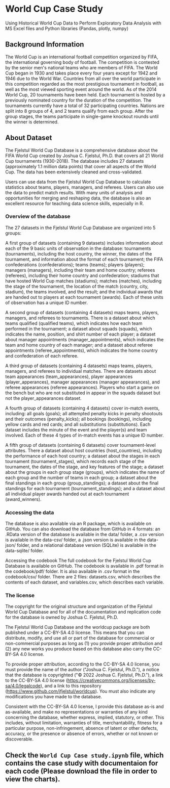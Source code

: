 # World Cup Case Study
Using Historical World Cup Data to Perform Exploratory Data Analysis with MS Excel files and Python libraries (Pandas, plotly, numpy)

## Background Information
The World Cup is an international football competition organized by FIFA, the international governing body of football.
The competition is contested by the senior men's national teams who are members of FIFA.
The World Cup began in 1930 and takes place every four years except for 1942 and 1946 due to the World War.
Countries from all over the world participate in this competition regarded as the most prestigious tournament in football,
as well as the most viewed sporting event around the world. As of the 2014 World Cup, 20 tournaments have been held.
Each tournament is hosted by a previously nominated country for the duration of the competition.
The tournaments currently have a total of 32 participating countries. Nations are split into 8 groups of 4, and 2 teams qualify from each group.
After the group stages, the teams participate in single-game knockout rounds until the winner is determined.

## About Dataset
The Fjelstul World Cup Database is a comprehensive database about the FIFA World Cup created by Joshua C. Fjelstul,
Ph.D. that covers all 21 World Cup tournaments (1930-2018). The database includes 27 datasets (approximately 1.1 million data points) that cover 
all aspects of the World Cup. The data has been extensively cleaned and cross-validated.

Users can use data from the Fjelstul World Cup Database to calculate statistics about teams, players, managers, and referees.
Users can also use the data to predict match results. With many units of analysis and opportunities for merging and reshaping data,
the database is also an excellent resource for teaching data science skills, especially in R.

### Overview of the database
The 27 datasets in the Fjelstul World Cup Database are organized into 5 groups:

A first group of datasets (containing 9 datasets) includes information about each of the 9 basic units of observation in the database:
tournaments (tournaments), including the host country, the winner, the dates of the tournament, and information about the format of each tournament;
the FIFA confederations (confederations); teams (teams); players (players); managers (managers), including their team and home country;
referees (referees), including their home country and confederation; stadiums that have hosted World Cup matches (stadiums);
matches (matches), including the stage of the tournament, the location of the match (country, city, stadium), the teams involved, and the result;
and the individual awards that are handed out to players at each tournament (awards). Each of these units of observation has a unique ID number.

A second group of datasets (containing 4 datasets) maps teams, players, managers, and referees to tournaments.
There is a dataset about which teams qualified (qualified teams), which indicates how each team performed in the tournament;
a dataset about squads (squads), which indicates the name, position, and shirt number of each player;
a dataset about manager appointments (manager_appointments), which indicates the team and home country of each manager;
and a dataset about referee appointments (referee_appointments), which indicates the home country and confederation of each referee.

A third group of datasets (containing 4 datasets) maps teams, players, managers, and referees to individual matches.
There are datasets about team appearances (team_appearances), player appearances (player_apperances), manager appearances (manager appearances),
and referee appearances (referee appearances). Players who start a game on the bench but who are not substituted in appear
in the squads dataset but not the player_appearances dataset.

A fourth group of datasets (containing 4 datasets) cover in-match events, including: all goals (goals);
all attempted penalty kicks in penalty shootouts and their outcomes (penalty_kicks); all bookings (bookings), including yellow cards and red cards;
and all substitutions (substitutions). Each dataset includes the minute of the event and the player(s) and team involved.
Each of these 4 types of in-match events has a unique ID number.

A fifth group of datasets (containing 6 datasets) cover tournament-level attributes. There a dataset about host countries (host_countries),
including the performance of each host country; a dataset about the stages in each tournament (tournament_stages),
which records each stage of the tournament, the dates of the stage, and key features of the stage; a dataset about the groups in each group stage (groups),
which indicates the name of each group and the number of teams in each group; a dataset about the final standings in each group (group_standings);
a dataset about the final standings for each tournament (tournament_standings);
and a dataset about all individual player awards handed out at each tournament (award_winners).

### Accessing the data
The database is also available via an R package, which is available on GitHub. You can also download the database from GitHub in 4 formats:
an .RData version of the database is available in the data/ folder, a .csv version is available in the data-csv/ folder, a .json version is available
in the data-json/ folder, and a relational database version (SQLite) is available in the data-sqlite/ folder.

Accessing the codebook
The full codebook for the Fjelstul World Cup Database is available on GitHub. The codebook is available in .pdf format in the codebook/pdf/ folder.
It is also available in .csv format in the codebook/csv/ folder. There are 2 files: datasets.csv, which describes the contents of each dataset,
and variables.csv, which describes each variable.

### The license
The copyright for the original structure and organization of the Fjelstul World Cup Database and for all of the documentation and replication code 
for the database is owned by Joshua C. Fjelstul, Ph.D.

The Fjelstul World Cup Database and the worldcup package are both published under a CC-BY-SA 4.0 license. This means that you can distribute, 
modify, and use all or part of the database for commercial or non-commercial purposes as long as (1) you provide proper attribution and (2) any new 
works you produce based on this database also carry the CC-BY-SA 4.0 license.

To provide proper attribution, according to the CC-BY-SA 4.0 license, you must provide the name of the author ("Joshua C. Fjelstul, Ph.D."),
a notice that the database is copyrighted ("© 2022 Joshua C. Fjelstul, Ph.D."), a link to the CC-BY-SA 4.0 license
(https://creativecommons.org/licenses/by-sa/4.0/legalcode), and a link to this repository (https://www.github.com/jfjelstul/worldcup).
You must also indicate any modifications you have made to the database.

Consistent with the CC-BY-SA 4.0 license, I provide this database as-is and as-available, and make no representations or warranties of any kind 
concerning the database, whether express, implied, statutory, or other. This includes, without limitation, warranties of title, merchantability,
fitness for a particular purpose, non-infringement, absence of latent or other defects, accuracy, or the presence or absence of errors, 
whether or not known or discoverable.

## Check the `World Cup Case study.ipynb` file, which contains the case study with documentaion for each code (Please download the file in order to view the charts).


